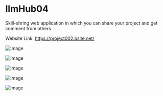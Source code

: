# IlmHub04

Skill-shring web application in which you can share your project and get comment from others

Website Link: https://project002.bsite.net/

![image](https://github.com/Xondamir02/IlmHub04/assets/89469811/822075c9-bbc4-4681-b603-088aade40b70)

![image](https://github.com/Xondamir02/IlmHub04/assets/89469811/c46ca0f6-ed70-4f68-b8a8-114ee2a4bf39)

![image](https://github.com/Xondamir02/IlmHub04/assets/89469811/09338997-048c-4d49-8eb1-1b28c8a1393a)

![image](https://github.com/Xondamir02/IlmHub04/assets/89469811/97fe17de-3fbc-4c49-8368-735bfaa1d6e0)

![image](https://github.com/Xondamir02/IlmHub04/assets/89469811/31e64fad-1bc9-45a6-ad9a-27ccb2c327d1)
